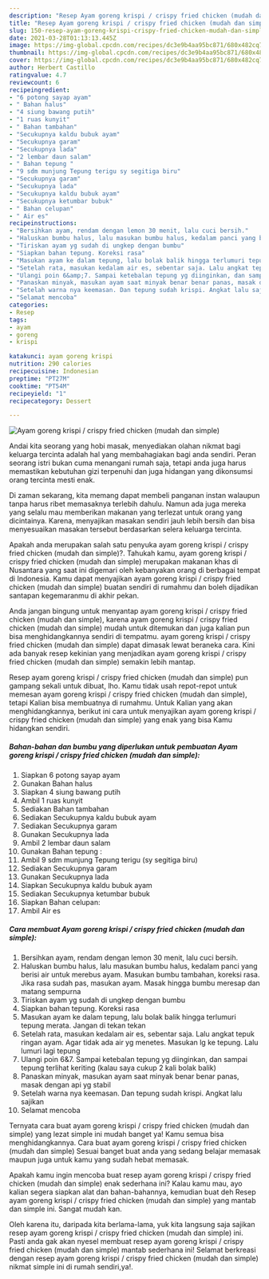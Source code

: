 ```yaml
---
description: "Resep Ayam goreng krispi / crispy fried chicken (mudah dan simple) yang lezat dan Mudah Dibuat"
title: "Resep Ayam goreng krispi / crispy fried chicken (mudah dan simple) yang lezat dan Mudah Dibuat"
slug: 150-resep-ayam-goreng-krispi-crispy-fried-chicken-mudah-dan-simple-yang-lezat-dan-mudah-dibuat
date: 2021-03-28T01:13:13.445Z
image: https://img-global.cpcdn.com/recipes/dc3e9b4aa95bc871/680x482cq70/ayam-goreng-krispi-crispy-fried-chicken-mudah-dan-simple-foto-resep-utama.jpg
thumbnail: https://img-global.cpcdn.com/recipes/dc3e9b4aa95bc871/680x482cq70/ayam-goreng-krispi-crispy-fried-chicken-mudah-dan-simple-foto-resep-utama.jpg
cover: https://img-global.cpcdn.com/recipes/dc3e9b4aa95bc871/680x482cq70/ayam-goreng-krispi-crispy-fried-chicken-mudah-dan-simple-foto-resep-utama.jpg
author: Herbert Castillo
ratingvalue: 4.7
reviewcount: 6
recipeingredient:
- "6 potong sayap ayam"
- " Bahan halus"
- "4 siung bawang putih"
- "1 ruas kunyit"
- " Bahan tambahan"
- "Secukupnya kaldu bubuk ayam"
- "Secukupnya garam"
- "Secukupnya lada"
- "2 lembar daun salam"
- " Bahan tepung "
- "9 sdm munjung Tepung terigu sy segitiga biru"
- "Secukupnya garam"
- "Secukupnya lada"
- "Secukupnya kaldu bubuk ayam"
- "Secukupnya ketumbar bubuk"
- " Bahan celupan"
- " Air es"
recipeinstructions:
- "Bersihkan ayam, rendam dengan lemon 30 menit, lalu cuci bersih."
- "Haluskan bumbu halus, lalu masukan bumbu halus, kedalam panci yang berisi air untuk merebus ayam. Masukan bumbu tambahan, koreksi rasa. Jika rasa sudah pas, masukan ayam. Masak hingga bumbu meresap dan matang sempurna"
- "Tiriskan ayam yg sudah di ungkep dengan bumbu"
- "Siapkan bahan tepung. Koreksi rasa"
- "Masukan ayam ke dalam tepung, lalu bolak balik hingga terlumuri tepung merata. Jangan di tekan tekan"
- "Setelah rata, masukan kedalam air es, sebentar saja. Lalu angkat tepuk ringan ayam. Agar tidak ada air yg menetes. Masukan lg ke tepung. Lalu lumuri lagi tepung"
- "Ulangi poin 6&amp;7. Sampai ketebalan tepung yg diinginkan, dan sampai tepung terlihat keriting (kalau saya cukup 2 kali bolak balik)"
- "Panaskan minyak, masukan ayam saat minyak benar benar panas, masak dengan api yg stabil"
- "Setelah warna nya keemasan. Dan tepung sudah krispi. Angkat lalu sajikan"
- "Selamat mencoba"
categories:
- Resep
tags:
- ayam
- goreng
- krispi

katakunci: ayam goreng krispi 
nutrition: 290 calories
recipecuisine: Indonesian
preptime: "PT27M"
cooktime: "PT54M"
recipeyield: "1"
recipecategory: Dessert

---
```



![Ayam goreng krispi / crispy fried chicken (mudah dan simple)](https://img-global.cpcdn.com/recipes/dc3e9b4aa95bc871/680x482cq70/ayam-goreng-krispi-crispy-fried-chicken-mudah-dan-simple-foto-resep-utama.jpg)

Andai kita seorang yang hobi masak, menyediakan olahan nikmat bagi keluarga tercinta adalah hal yang membahagiakan bagi anda sendiri. Peran seorang istri bukan cuma menangani rumah saja, tetapi anda juga harus memastikan kebutuhan gizi terpenuhi dan juga hidangan yang dikonsumsi orang tercinta mesti enak.

Di zaman  sekarang, kita memang dapat membeli panganan instan walaupun tanpa harus ribet memasaknya terlebih dahulu. Namun ada juga mereka yang selalu mau memberikan makanan yang terlezat untuk orang yang dicintainya. Karena, menyajikan masakan sendiri jauh lebih bersih dan bisa menyesuaikan masakan tersebut berdasarkan selera keluarga tercinta. 



Apakah anda merupakan salah satu penyuka ayam goreng krispi / crispy fried chicken (mudah dan simple)?. Tahukah kamu, ayam goreng krispi / crispy fried chicken (mudah dan simple) merupakan makanan khas di Nusantara yang saat ini digemari oleh kebanyakan orang di berbagai tempat di Indonesia. Kamu dapat menyajikan ayam goreng krispi / crispy fried chicken (mudah dan simple) buatan sendiri di rumahmu dan boleh dijadikan santapan kegemaranmu di akhir pekan.

Anda jangan bingung untuk menyantap ayam goreng krispi / crispy fried chicken (mudah dan simple), karena ayam goreng krispi / crispy fried chicken (mudah dan simple) mudah untuk ditemukan dan juga kalian pun bisa menghidangkannya sendiri di tempatmu. ayam goreng krispi / crispy fried chicken (mudah dan simple) dapat dimasak lewat beraneka cara. Kini ada banyak resep kekinian yang menjadikan ayam goreng krispi / crispy fried chicken (mudah dan simple) semakin lebih mantap.

Resep ayam goreng krispi / crispy fried chicken (mudah dan simple) pun gampang sekali untuk dibuat, lho. Kamu tidak usah repot-repot untuk memesan ayam goreng krispi / crispy fried chicken (mudah dan simple), tetapi Kalian bisa membuatnya di rumahmu. Untuk Kalian yang akan menghidangkannya, berikut ini cara untuk menyajikan ayam goreng krispi / crispy fried chicken (mudah dan simple) yang enak yang bisa Kamu hidangkan sendiri.

<!--inarticleads1-->

##### Bahan-bahan dan bumbu yang diperlukan untuk pembuatan Ayam goreng krispi / crispy fried chicken (mudah dan simple):

1. Siapkan 6 potong sayap ayam
1. Gunakan  Bahan halus
1. Siapkan 4 siung bawang putih
1. Ambil 1 ruas kunyit
1. Sediakan  Bahan tambahan
1. Sediakan Secukupnya kaldu bubuk ayam
1. Sediakan Secukupnya garam
1. Gunakan Secukupnya lada
1. Ambil 2 lembar daun salam
1. Gunakan  Bahan tepung :
1. Ambil 9 sdm munjung Tepung terigu (sy segitiga biru)
1. Sediakan Secukupnya garam
1. Gunakan Secukupnya lada
1. Siapkan Secukupnya kaldu bubuk ayam
1. Sediakan Secukupnya ketumbar bubuk
1. Siapkan  Bahan celupan:
1. Ambil  Air es




<!--inarticleads2-->

##### Cara membuat Ayam goreng krispi / crispy fried chicken (mudah dan simple):

1. Bersihkan ayam, rendam dengan lemon 30 menit, lalu cuci bersih.
1. Haluskan bumbu halus, lalu masukan bumbu halus, kedalam panci yang berisi air untuk merebus ayam. Masukan bumbu tambahan, koreksi rasa. Jika rasa sudah pas, masukan ayam. Masak hingga bumbu meresap dan matang sempurna
1. Tiriskan ayam yg sudah di ungkep dengan bumbu
1. Siapkan bahan tepung. Koreksi rasa
1. Masukan ayam ke dalam tepung, lalu bolak balik hingga terlumuri tepung merata. Jangan di tekan tekan
1. Setelah rata, masukan kedalam air es, sebentar saja. Lalu angkat tepuk ringan ayam. Agar tidak ada air yg menetes. Masukan lg ke tepung. Lalu lumuri lagi tepung
1. Ulangi poin 6&amp;7. Sampai ketebalan tepung yg diinginkan, dan sampai tepung terlihat keriting (kalau saya cukup 2 kali bolak balik)
1. Panaskan minyak, masukan ayam saat minyak benar benar panas, masak dengan api yg stabil
1. Setelah warna nya keemasan. Dan tepung sudah krispi. Angkat lalu sajikan
1. Selamat mencoba




Ternyata cara buat ayam goreng krispi / crispy fried chicken (mudah dan simple) yang lezat simple ini mudah banget ya! Kamu semua bisa menghidangkannya. Cara buat ayam goreng krispi / crispy fried chicken (mudah dan simple) Sesuai banget buat anda yang sedang belajar memasak maupun juga untuk kamu yang sudah hebat memasak.

Apakah kamu ingin mencoba buat resep ayam goreng krispi / crispy fried chicken (mudah dan simple) enak sederhana ini? Kalau kamu mau, ayo kalian segera siapkan alat dan bahan-bahannya, kemudian buat deh Resep ayam goreng krispi / crispy fried chicken (mudah dan simple) yang mantab dan simple ini. Sangat mudah kan. 

Oleh karena itu, daripada kita berlama-lama, yuk kita langsung saja sajikan resep ayam goreng krispi / crispy fried chicken (mudah dan simple) ini. Pasti anda gak akan nyesel membuat resep ayam goreng krispi / crispy fried chicken (mudah dan simple) mantab sederhana ini! Selamat berkreasi dengan resep ayam goreng krispi / crispy fried chicken (mudah dan simple) nikmat simple ini di rumah sendiri,ya!.

